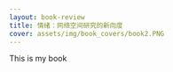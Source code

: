 ```yaml
---
layout: book-review
title: 情绪：网络空间研究的新向度
cover: assets/img/book_covers/book2.PNG
---
```


This is my book
